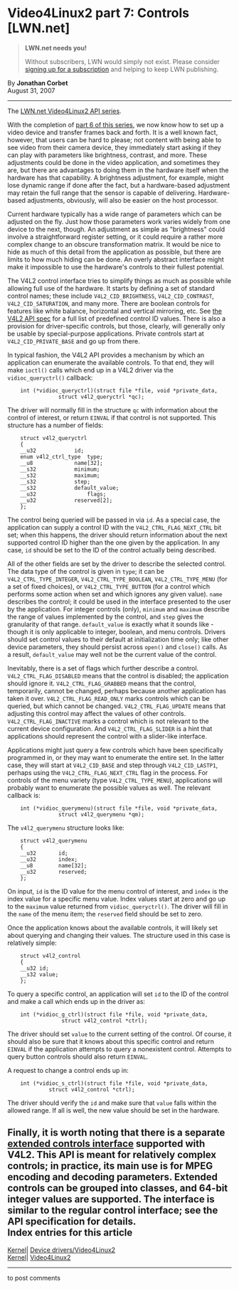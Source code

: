 # Video4Linux2 part 7: Controls [LWN.net]

> **LWN.net needs you!**
> 
> Without subscribers, LWN would simply not exist. Please consider [signing up for a subscription](/Promo/nst-nag2/subscribe) and helping to keep LWN publishing. 

By **Jonathan Corbet**  
August 31, 2007 

* * *

The [LWN.net Video4Linux2 API series](http://lwn.net/Articles/203924/). 

With the completion of [part 6 of this series](http://lwn.net/Articles/240667/), we now know how to set up a video device and transfer frames back and forth. It is a well known fact, however, that users can be hard to please; not content with being able to see video from their camera device, they immediately start asking if they can play with parameters like brightness, contrast, and more. These adjustments could be done in the video application, and sometimes they are, but there are advantages to doing them in the hardware itself when the hardware has that capability. A brightness adjustment, for example, might lose dynamic range if done after the fact, but a hardware-based adjustment may retain the full range that the sensor is capable of delivering. Hardware-based adjustments, obviously, will also be easier on the host processor. 

Current hardware typically has a wide range of parameters which can be adjusted on the fly. Just how those parameters work varies widely from one device to the next, though. An adjustment as simple as "brightness" could involve a straightforward register setting, or it could require a rather more complex change to an obscure transformation matrix. It would be nice to hide as much of this detail from the application as possible, but there are limits to how much hiding can be done. An overly abstract interface might make it impossible to use the hardware's controls to their fullest potential. 

The V4L2 control interface tries to simplify things as much as possible while allowing full use of the hardware. It starts by defining a set of standard control names; these include `V4L2_CID_BRIGHTNESS`, `V4L2_CID_CONTRAST`, `V4L2_CID_SATURATION`, and many more. There are boolean controls for features like white balance, horizontal and vertical mirroring, etc. See [the V4L2 API spec](http://v4l2spec.bytesex.org/spec/x542.htm) for a full list of predefined control ID values. There is also a provision for driver-specific controls, but those, clearly, will generally only be usable by special-purpose applications. Private controls start at `V4L2_CID_PRIVATE_BASE` and go up from there. 

In typical fashion, the V4L2 API provides a mechanism by which an application can enumerate the available controls. To that end, they will make `ioctl()` calls which end up in a V4L2 driver via the `vidioc_queryctrl()` callback: 
    
    
        int (*vidioc_queryctrl)(struct file *file, void *private_data,
    			    struct v4l2_queryctrl *qc);
    

The driver will normally fill in the structure `qc` with information about the control of interest, or return `EINVAL` if that control is not supported. This structure has a number of fields: 
    
    
        struct v4l2_queryctrl
        {
    	__u32		     id;
    	enum v4l2_ctrl_type  type;
    	__u8		     name[32];
    	__s32		     minimum;
    	__s32		     maximum;
    	__s32		     step;
    	__s32		     default_value;
    	__u32                flags;
    	__u32		     reserved[2];
        };
    

The control being queried will be passed in via `id`. As a special case, the application can supply a control ID with the `V4L2_CTRL_FLAG_NEXT_CTRL` bit set; when this happens, the driver should return information about the next supported control ID higher than the one given by the application. In any case, `id` should be set to the ID of the control actually being described. 

All of the other fields are set by the driver to describe the selected control. The data type of the control is given in `type`; it can be `V4L2_CTRL_TYPE_INTEGER`, `V4L2_CTRL_TYPE_BOOLEAN`, `V4L2_CTRL_TYPE_MENU` (for a set of fixed choices), or `V4L2_CTRL_TYPE_BUTTON` (for a control which performs some action when set and which ignores any given value). `name` describes the control; it could be used in the interface presented to the user by the application. For integer controls (only), `minimum` and `maximum` describe the range of values implemented by the control, and `step` gives the granularity of that range. `default_value` is exactly what it sounds like - though it is only applicable to integer, boolean, and menu controls. Drivers should set control values to their default at initialization time only; like other device parameters, they should persist across `open()` and `close()` calls. As a result, `default_value` may well not be the current value of the control. 

Inevitably, there is a set of flags which further describe a control. `V4L2_CTRL_FLAG_DISABLED` means that the control is disabled; the application should ignore it. `V4L2_CTRL_FLAG_GRABBED` means that the control, temporarily, cannot be changed, perhaps because another application has taken it over. `V4L2_CTRL_FLAG_READ_ONLY` marks controls which can be queried, but which cannot be changed. `V4L2_CTRL_FLAG_UPDATE` means that adjusting this control may affect the values of other controls. `V4L2_CTRL_FLAG_INACTIVE` marks a control which is not relevant to the current device configuration. And `V4L2_CTRL_FLAG_SLIDER` is a hint that applications should represent the control with a slider-like interface. 

Applications might just query a few controls which have been specifically programmed in, or they may want to enumerate the entire set. In the latter case, they will start at `V4L2_CID_BASE` and step through `V4L2_CID_LASTP1`, perhaps using the `V4L2_CTRL_FLAG_NEXT_CTRL` flag in the process. For controls of the menu variety (type `V4L2_CTRL_TYPE_MENU`), applications will probably want to enumerate the possible values as well. The relevant callback is: 
    
    
        int (*vidioc_querymenu)(struct file *file, void *private_data,
    			    struct v4l2_querymenu *qm);
    

The `v4l2_querymenu` structure looks like: 
    
    
        struct v4l2_querymenu
        {
    	__u32		id;
    	__u32		index;
    	__u8		name[32];
    	__u32		reserved;
        };
    

On input, `id` is the ID value for the menu control of interest, and `index` is the index value for a specific menu value. Index values start at zero and go up to the `maximum` value returned from `vidioc_queryctrl()`. The driver will fill in the `name` of the menu item; the `reserved` field should be set to zero. 

Once the application knows about the available controls, it will likely set about querying and changing their values. The structure used in this case is relatively simple: 
    
    
        struct v4l2_control
        {
    	__u32 id;
    	__s32 value;
        };
    

To query a specific control, an application will set `id` to the ID of the control and make a call which ends up in the driver as: 
    
    
        int (*vidioc_g_ctrl)(struct file *file, void *private_data,
        			 struct v4l2_control *ctrl);
    

The driver should set `value` to the current setting of the control. Of course, it should also be sure that it knows about this specific control and return `EINVAL` if the application attempts to query a nonexistent control. Attempts to query button controls should also return `EINVAL`. 

A request to change a control ends up in: 
    
    
        int (*vidioc_s_ctrl)(struct file *file, void *private_data,
    			 struct v4l2_control *ctrl);
    

The driver should verify the `id` and make sure that `value` falls within the allowed range. If all is well, the new value should be set in the hardware. 

Finally, it is worth noting that there is a separate [extended controls interface](http://v4l2spec.bytesex.org/spec/x802.htm) supported with V4L2. This API is meant for relatively complex controls; in practice, its main use is for MPEG encoding and decoding parameters. Extended controls can be grouped into classes, and 64-bit integer values are supported. The interface is similar to the regular control interface; see the API specification for details.  
Index entries for this article  
---  
[Kernel](/Kernel/Index)| [Device drivers/Video4Linux2](/Kernel/Index#Device_drivers-Video4Linux2)  
[Kernel](/Kernel/Index)| [Video4Linux2](/Kernel/Index#Video4Linux2)  
  


* * *

to post comments 
